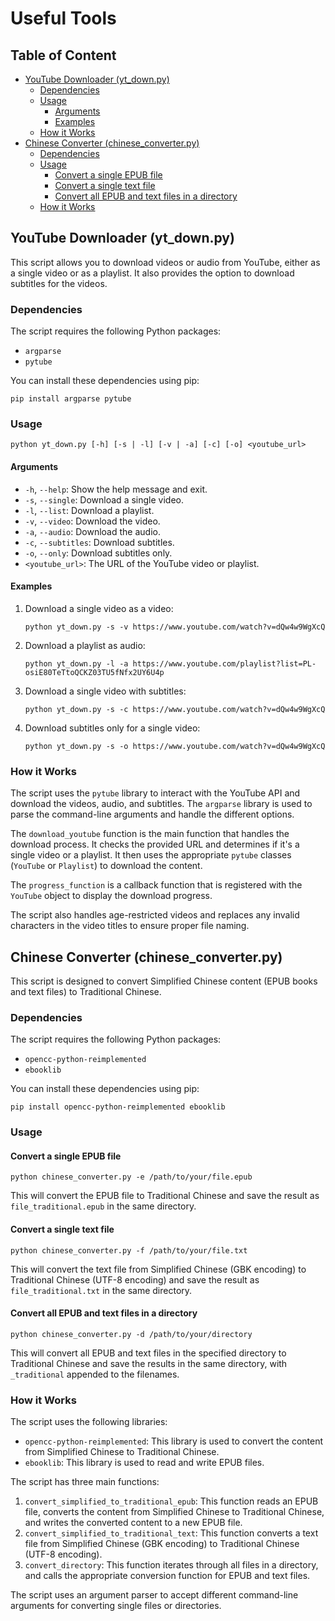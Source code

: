 # Useful Tools

## Table of Content

- [YouTube Downloader (yt\_down.py)](#youtube-downloader-yt_downpy)
  - [Dependencies](#dependencies)
  - [Usage](#usage)
    - [Arguments](#arguments)
    - [Examples](#examples)
  - [How it Works](#how-it-works)
- [Chinese Converter (chinese\_converter.py)](#chinese-converter-chinese_converterpy)
  - [Dependencies](#dependencies-1)
  - [Usage](#usage-1)
    - [Convert a single EPUB file](#convert-a-single-epub-file)
    - [Convert a single text file](#convert-a-single-text-file)
    - [Convert all EPUB and text files in a directory](#convert-all-epub-and-text-files-in-a-directory)
  - [How it Works](#how-it-works-1)

## YouTube Downloader (yt_down.py)

This script allows you to download videos or audio from YouTube, either as a single video or as a playlist. It also provides the option to download subtitles for the videos.

### Dependencies

The script requires the following Python packages:

- `argparse`
- `pytube`

You can install these dependencies using pip:

```
pip install argparse pytube
```

### Usage

```
python yt_down.py [-h] [-s | -l] [-v | -a] [-c] [-o] <youtube_url>
```

#### Arguments

- `-h`, `--help`: Show the help message and exit.
- `-s`, `--single`: Download a single video.
- `-l`, `--list`: Download a playlist.
- `-v`, `--video`: Download the video.
- `-a`, `--audio`: Download the audio.
- `-c`, `--subtitles`: Download subtitles.
- `-o`, `--only`: Download subtitles only.
- `<youtube_url>`: The URL of the YouTube video or playlist.

#### Examples

1. Download a single video as a video:
   ```
   python yt_down.py -s -v https://www.youtube.com/watch?v=dQw4w9WgXcQ
   ```

2. Download a playlist as audio:
   ```
   python yt_down.py -l -a https://www.youtube.com/playlist?list=PL-osiE80TeTtoQCKZ03TU5fNfx2UY6U4p
   ```

3. Download a single video with subtitles:
   ```
   python yt_down.py -s -c https://www.youtube.com/watch?v=dQw4w9WgXcQ
   ```

4. Download subtitles only for a single video:
   ```
   python yt_down.py -s -o https://www.youtube.com/watch?v=dQw4w9WgXcQ
   ```

### How it Works

The script uses the `pytube` library to interact with the YouTube API and download the videos, audio, and subtitles. The `argparse` library is used to parse the command-line arguments and handle the different options.

The `download_youtube` function is the main function that handles the download process. It checks the provided URL and determines if it's a single video or a playlist. It then uses the appropriate `pytube` classes (`YouTube` or `Playlist`) to download the content.

The `progress_function` is a callback function that is registered with the `YouTube` object to display the download progress.

The script also handles age-restricted videos and replaces any invalid characters in the video titles to ensure proper file naming.


## Chinese Converter (chinese_converter.py)

This script is designed to convert Simplified Chinese content (EPUB books and text files) to Traditional Chinese.

### Dependencies

The script requires the following Python packages:

- `opencc-python-reimplemented`
- `ebooklib`

You can install these dependencies using pip:

```
pip install opencc-python-reimplemented ebooklib
```

### Usage

#### Convert a single EPUB file

```
python chinese_converter.py -e /path/to/your/file.epub
```

This will convert the EPUB file to Traditional Chinese and save the result as `file_traditional.epub` in the same directory.

#### Convert a single text file

```
python chinese_converter.py -f /path/to/your/file.txt
```

This will convert the text file from Simplified Chinese (GBK encoding) to Traditional Chinese (UTF-8 encoding) and save the result as `file_traditional.txt` in the same directory.

#### Convert all EPUB and text files in a directory

```
python chinese_converter.py -d /path/to/your/directory
```

This will convert all EPUB and text files in the specified directory to Traditional Chinese and save the results in the same directory, with `_traditional` appended to the filenames.

### How it Works

The script uses the following libraries:

- `opencc-python-reimplemented`: This library is used to convert the content from Simplified Chinese to Traditional Chinese.
- `ebooklib`: This library is used to read and write EPUB files.

The script has three main functions:

1. `convert_simplified_to_traditional_epub`: This function reads an EPUB file, converts the content from Simplified Chinese to Traditional Chinese, and writes the converted content to a new EPUB file.
2. `convert_simplified_to_traditional_text`: This function converts a text file from Simplified Chinese (GBK encoding) to Traditional Chinese (UTF-8 encoding).
3. `convert_directory`: This function iterates through all files in a directory, and calls the appropriate conversion function for EPUB and text files.

The script uses an argument parser to accept different command-line arguments for converting single files or directories.

